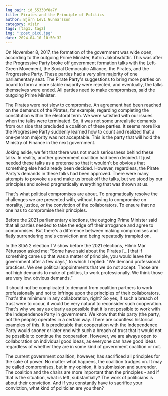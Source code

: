 ```yaml
---
lng_pair: id_55330f8a7f
title: Pirates and the Principle of Politics
author: Björn Leví Gunnarsson
category: visir
tags: [tag1, tag2]
img: ":post_pic6.jpg"
date: 2024-04-10 10:50:32
---
```


On November 8, 2017, the formation of the government was wide open, according to the outgoing Prime Minister, Katrín Jakobsdóttir. This was after the Progressive Party broke off government formation talks with the Left-Green Movement, the Social Democratic Alliance, the Pirates, and the Progressive Party. These parties had a very slim majority of one parliamentary seat. The Pirate Party's suggestions to bring more parties on board to form a more stable majority were rejected, and eventually, the talks themselves were ended. All parties need to make compromises, said the outgoing Prime Minister.

The Pirates were not slow to compromise. An agreement had been reached on the demands of the Pirates, for example, regarding completing the constitution within the electoral term. We were satisfied with our issues when the talks were terminated. So, it was not some unrealistic demands from our side that precluded a coalition of these parties. It seems more like the Progressive Party suddenly learned how to count and realized that a one-person majority was not acceptable. This is the party that will hold the Ministry of Finance in the next government.

Joking aside, we felt that there was not much seriousness behind these talks. In reality, another government coalition had been decided. It just needed these talks as a pretense so that it wouldn't be obvious that something else had already been decided. However, regardless, the Pirate Party's demands in these talks had been approved. There were many attempts to provoke us and make us break off the talks, but we stood by our principles and solved pragmatically everything that was thrown at us.

That's what political compromises are about. To pragmatically resolve the challenges we are presented with, without having to compromise on morality, justice, or the conviction of the collaborators. To ensure that no one has to compromise their principles.

Before the 2021 parliamentary elections, the outgoing Prime Minister said that all parties needed to take the edge off their arrogance and agree to compromises. But there's a difference between making compromises and flatly surrendering one's conviction and being repeatedly trampled on.

In the Stöð 2 election TV show before the 2021 elections, Hilmir Már Pétursson asked me: "Some have said about the Pirates [...] that if something came up that was a matter of principle, you would leave the government after a few days," to which I replied: "We demand professional practices. We see political appointments that we do not accept. Those are not high demands to make of politics, to work professionally. We think those are very low, obvious demands.”

It should not be complicated to demand from coalition partners to work professionally and not to infringe upon the principles of their collaborators. That's the minimum in any collaboration, right? So yes, if such a breach of trust were to occur, it would be very natural to reconsider such cooperation. That's why we say as clearly as possible that it is not possible to work with the Independence Party in government. We know that this party (the party, not the people) operates in a certain way. There are countless historical examples of this. It is predictable that cooperation with the Independence Party would sooner or later end with such a breach of trust that it would not be possible to continue the cooperation. However, we are always open to collaboration on individual good ideas, as everyone can have good ideas regardless of whether they are in some kind of government coalition or not.

The current government coalition, however, has sacrificed all principles for the sake of power. No matter what happens, the coalition trudges on. It may be called compromises, but in my opinion, it is submission and surrender. The coalition and the chairs are more important than the principles - and if that is the situation, what is left, substantially? The work of politicians is about their conviction. And if you constantly have to sacrifice your conviction, what kind of politician are you then?

